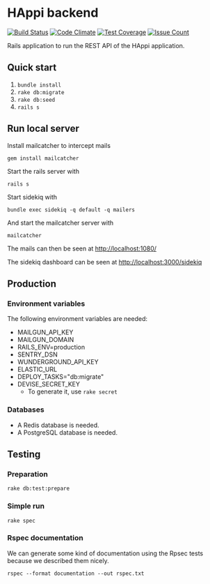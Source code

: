 HAppi backend
=============

[![Build Status](https://travis-ci.org/GeoHealth/HAppi_backend.svg?branch=master)](https://travis-ci.org/GeoHealth/HAppi_backend)
[![Code Climate](https://codeclimate.com/github/GeoHealth/happi_backend/badges/gpa.svg)](https://codeclimate.com/github/GeoHealth/happi_backend)
[![Test Coverage](https://codeclimate.com/github/GeoHealth/happi_backend/badges/coverage.svg)](https://codeclimate.com/github/GeoHealth/happi_backend/coverage)
[![Issue Count](https://codeclimate.com/github/GeoHealth/happi_backend/badges/issue_count.svg)](https://codeclimate.com/github/GeoHealth/happi_backend)

Rails application to run the REST API of the HAppi application.

## Quick start

1. `bundle install`
2. `rake db:migrate`
3. `rake db:seed`
4. `rails s`

## Run local server

Install mailcatcher to intercept mails 

    gem install mailcatcher

Start the rails server with 
    
    rails s
    
Start sidekiq with

    bundle exec sidekiq -q default -q mailers

And start the mailcatcher server with

    mailcatcher

The mails can then be seen at [http://localhost:1080/](http://localhost:1080/)

The sidekiq dashboard can be seen at [http://localhost:3000/sidekiq](http://localhost:3000/sidekiq)

## Production

### Environment variables
The following environment variables are needed:

- MAILGUN_API_KEY
- MAILGUN_DOMAIN
- RAILS_ENV=production
- SENTRY_DSN
- WUNDERGROUND_API_KEY
- ELASTIC_URL
- DEPLOY_TASKS="db:migrate"
- DEVISE_SECRET_KEY
    - To generate it, use `rake secret`

### Databases
- A Redis database is needed.
- A PostgreSQL database is needed.

## Testing

### Preparation

    rake db:test:prepare

### Simple run

    rake spec

### Rspec documentation
We can generate some kind of documentation using the Rpsec tests because we described them nicely.

    rspec --format documentation --out rspec.txt